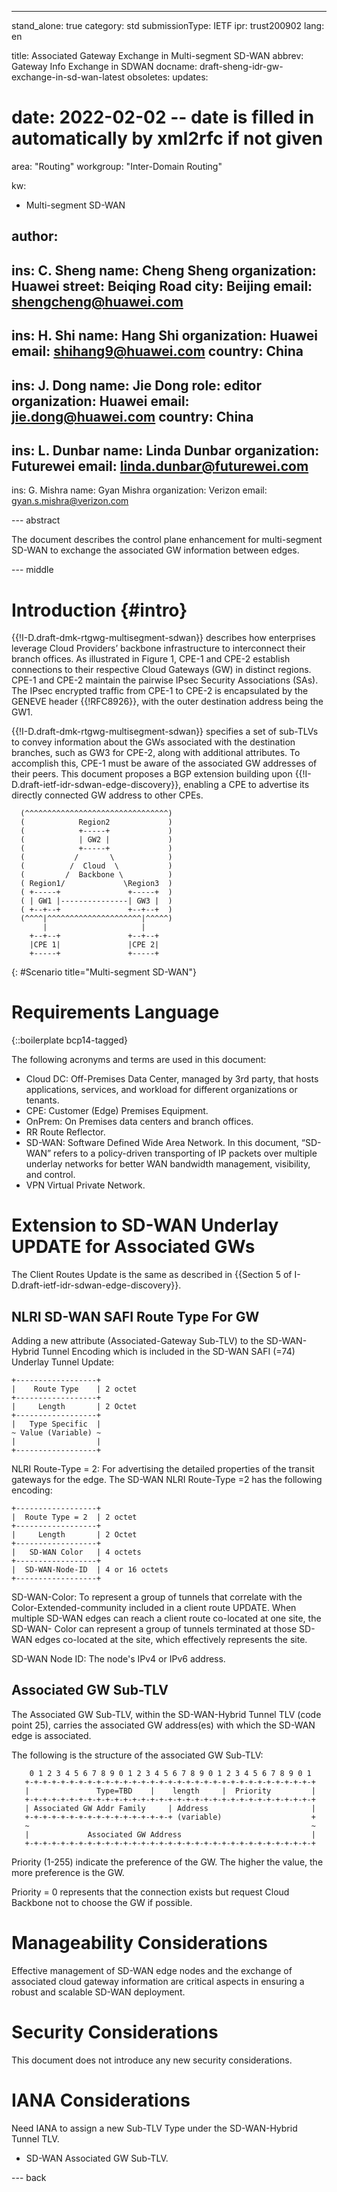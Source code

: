 ---
stand_alone: true
category: std
submissionType: IETF
ipr: trust200902
lang: en

title: Associated Gateway Exchange in Multi-segment SD-WAN
abbrev: Gateway Info Exchange in SDWAN
docname: draft-sheng-idr-gw-exchange-in-sd-wan-latest
obsoletes:
updates:
# date: 2022-02-02 -- date is filled in automatically by xml2rfc if not given

area: "Routing"
workgroup: "Inter-Domain Routing"

kw:
  - Multi-segment SD-WAN

author:
 -
  ins: C. Sheng
  name: Cheng Sheng
  organization: Huawei
  street: Beiqing Road
  city: Beijing
  email: shengcheng@huawei.com
 -
  ins: H. Shi
  name: Hang Shi
  organization: Huawei
  email: shihang9@huawei.com
  country: China
 -
  ins: J. Dong
  name: Jie Dong
  role: editor
  organization: Huawei
  email: jie.dong@huawei.com
  country: China
-
  ins: L. Dunbar
  name: Linda Dunbar
  organization: Futurewei
  email: linda.dunbar@futurewei.com
 -
  ins: G. Mishra
  name: Gyan Mishra
  organization: Verizon
  email: gyan.s.mishra@verizon.com


--- abstract

The document describes the control plane enhancement for multi-segment SD-WAN to exchange the associated GW information between edges.

--- middle

# Introduction {#intro}

{{!I-D.draft-dmk-rtgwg-multisegment-sdwan}} describes how enterprises leverage Cloud Providers’ backbone infrastructure to interconnect their branch offices. As illustrated in Figure 1, CPE-1 and CPE-2 establish connections to their respective Cloud Gateways (GW) in distinct regions. CPE-1 and CPE-2 maintain the pairwise IPsec Security Associations (SAs). The IPsec encrypted traffic from CPE-1 to CPE-2 is encapsulated by the GENEVE header {{!RFC8926}}, with the outer destination address being the GW1.

{{!I-D.draft-dmk-rtgwg-multisegment-sdwan}} specifies a set of sub-TLVs to convey information about the GWs associated with the destination branches, such as GW3 for CPE-2, along with additional attributes. To accomplish this, CPE-1 must be aware of the associated GW addresses of their peers. This document proposes a BGP extension building upon {{!I-D.draft-ietf-idr-sdwan-edge-discovery}}, enabling a CPE to advertise its directly connected GW address to other CPEs.


~~~
  (^^^^^^^^^^^^^^^^^^^^^^^^^^^^^^^^)
  (            Region2             )
  (            +-----+             )
  (            | GW2 |             )
  (            +-----+             )
  (           /       \            )
  (          /  Cloud  \           )
  (         /  Backbone \          )
  ( Region1/             \Region3  )
  ( +-----+               +-----+  )
  ( | GW1 |---------------| GW3 |  )
  ( +--+--+               +--+--+  )
  (^^^^|^^^^^^^^^^^^^^^^^^^^^|^^^^^)
       |                     |
    +--+--+               +--+--+
    |CPE 1|               |CPE 2|
    +-----+               +-----+
~~~
{: #Scenario  title="Multi-segment SD-WAN"}


# Requirements Language

{::boilerplate bcp14-tagged}

The following acronyms and terms are used in this document:

- Cloud DC: 	Off-Premises Data Center, managed by 3rd party, that hosts applications, services, and workload for different organizations or tenants.
- CPE:        Customer (Edge) Premises Equipment.
- OnPrem:		On Premises data centers and branch offices.
- RR          Route Reflector.
- SD-WAN: 		Software Defined Wide Area Network. In this document, “SD-WAN” refers to a policy-driven transporting of IP packets over multiple underlay networks for better WAN bandwidth management, visibility, and control.
- VPN         Virtual Private Network.

# Extension to SD-WAN Underlay UPDATE for Associated GWs

The Client Routes Update is the same as described in {{Section 5 of I-D.draft-ietf-idr-sdwan-edge-discovery}}.

## NLRI SD-WAN SAFI Route Type For GW

Adding a new attribute (Associated-Gateway Sub-TLV) to the SD-WAN-Hybrid Tunnel Encoding which is included in the SD-WAN SAFI (=74) Underlay Tunnel Update:

~~~
+------------------+
|    Route Type    | 2 octet
+------------------+
|     Length       | 2 Octet
+------------------+
|   Type Specific  |
~ Value (Variable) ~
|                  |
+------------------+
~~~

NLRI Route-Type = 2: For advertising the detailed properties of the transit gateways for the edge. The SD-WAN NLRI Route-Type =2 has the following encoding:

~~~
+------------------+
|  Route Type = 2  | 2 octet
+------------------+
|     Length       | 2 Octet
+------------------+
|   SD-WAN Color   | 4 octets
+------------------+
|  SD-WAN-Node-ID  | 4 or 16 octets
+------------------+
~~~

SD-WAN-Color: To represent a group of tunnels that correlate with the Color-Extended-community included in a client route UPDATE. When multiple SD-WAN edges can reach a client route co-located at one site, the SD-WAN- Color can represent a group of tunnels terminated at those SD-WAN edges co-located at the site, which effectively represents the site.

SD-WAN Node ID: The node's IPv4 or IPv6 address.

## Associated GW Sub-TLV

The Associated GW Sub-TLV, within the SD-WAN-Hybrid Tunnel TLV (code point 25), carries the associated GW address(es) with which the SD-WAN edge is associated.

The following is the structure of the associated GW Sub-TLV:

~~~
    0 1 2 3 4 5 6 7 8 9 0 1 2 3 4 5 6 7 8 9 0 1 2 3 4 5 6 7 8 9 0 1
   +-+-+-+-+-+-+-+-+-+-+-+-+-+-+-+-+-+-+-+-+-+-+-+-+-+-+-+-+-+-+-+-+
   |               Type=TBD    |    length     |  Priority         |
   +-+-+-+-+-+-+-+-+-+-+-+-+-+-+-+-+-+-+-+-+-+-+-+-+-+-+-+-+-+-+-+-+
   | Associated GW Addr Family     | Address                       |
   +-+-+-+-+-+-+-+-+-+-+-+-+-+-+-+-+ (variable)                    +
   ~                                                               ~
   |             Associated GW Address                             |
   +-+-+-+-+-+-+-+-+-+-+-+-+-+-+-+-+-+-+-+-+-+-+-+-+-+-+-+-+-+-+-+-+
~~~

Priority (1-255) indicate the preference of the GW. The higher the value, the more preference is the GW.

Priority = 0 represents that the connection exists but request Cloud Backbone not to choose the GW if possible.

# Manageability Considerations

Effective management of SD-WAN edge nodes and the exchange of associated cloud gateway information are critical aspects in ensuring a robust and scalable SD-WAN deployment.

# Security Considerations

This document does not introduce any new security considerations.

# IANA Considerations

Need IANA to assign a new Sub-TLV Type under the SD-WAN-Hybrid Tunnel TLV.

- SD-WAN Associated GW Sub-TLV.

--- back
